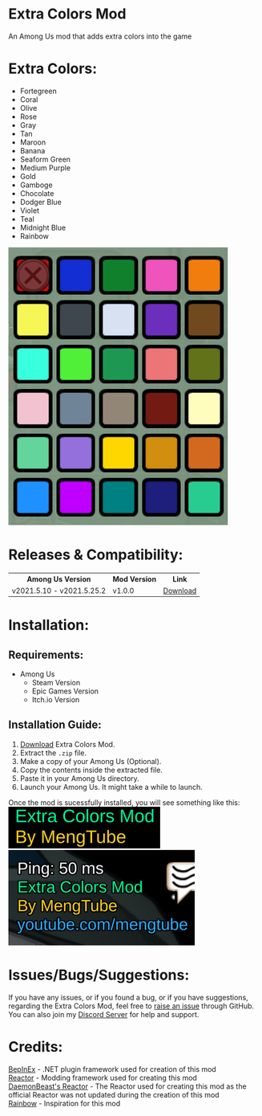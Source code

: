 # Extra Colors Mod
An Among Us mod that adds extra colors into the game

# Extra Colors:
- Fortegreen
- Coral
- Olive
- Rose
- Gray
- Tan
- Maroon
- Banana
- Seaform Green
- Medium Purple
- Gold
- Gamboge
- Chocolate
- Dodger Blue
- Violet
- Teal
- Midnight Blue
- Rainbow
<img src="Images/Extra Colors.png">

# Releases & Compatibility:
<table>
    <th>Among Us Version</th>
    <th>Mod Version</th>
    <th>Link</th>
   <tr>
    <td>v2021.5.10 - v2021.5.25.2</td>
    <td>v1.0.0</td>
    <td><a href="https://github.com/MengTube/Extra-Colors-Mod/releases/download/v1.0.0/Extra.Colors.Mod.v1.0.0.zip">Download</></td></td>
   </tr>
</table>

# Installation:
## Requirements:
- Among Us
  - Steam Version
  - Epic Games Version
  - Itch.io Version
## Installation Guide:
1. [Download](https://github.com/MengTube/Extra-Colors-Mod/releases/download/v1.0.0/Extra.Colors.Mod.v1.0.0.zip) Extra Colors Mod.
2. Extract the `.zip` file.
3. Make a copy of your Among Us (Optional).
4. Copy the contents inside the extracted file.
5. Paste it in your Among Us directory.
6. Launch your Among Us. It might take a while to launch.

Once the mod is sucessfully installed, you will see something like this:\
<img src="Images/Home Menu.png">\
<img src="Images/In-game.png">

# Issues/Bugs/Suggestions:
If you have any issues, or if you found a bug, or if you have suggestions, regarding the Extra Colors Mod, feel free to [raise an issue](https://github.com/MengTube/Extra-Colors-Mod/issues/new) through GitHub.\
You can also join my [Discord Server](https://discord.gg/tqR4uJTbcz) for help and support.

# Credits:
[BepInEx](https://github.com/NuclearPowered/BepInEx) - .NET plugin framework used for creation of this mod\
[Reactor](https://github.com/NuclearPowered/Reactor) - Modding framework used for creating this mod\
[DaemonBeast's Reactor](https://github.com/DaemonBeast/Reactor) - The Reactor used for creating this mod as the official Reactor was not updated during the creation of this mod\
[Rainbow](https://github.com/MoltenMods/Rainbow) - Inspiration for this mod
